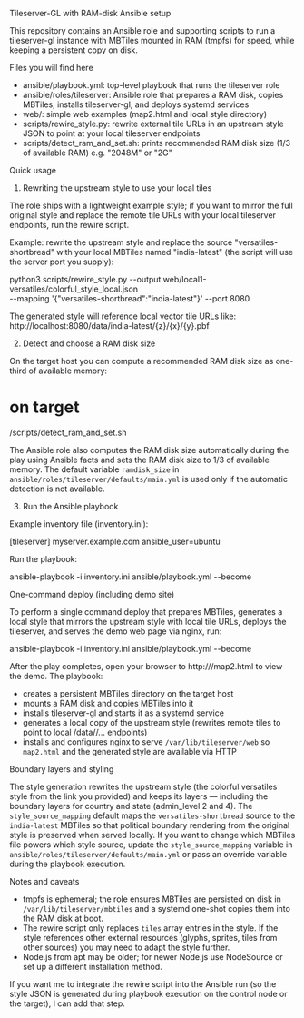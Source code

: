 Tileserver-GL with RAM-disk Ansible setup

This repository contains an Ansible role and supporting scripts to run a tileserver-gl instance
with MBTiles mounted in RAM (tmpfs) for speed, while keeping a persistent copy on disk.

Files you will find here
- ansible/playbook.yml: top-level playbook that runs the tileserver role
- ansible/roles/tileserver: Ansible role that prepares a RAM disk, copies MBTiles, installs tileserver-gl, and deploys systemd services
- web/: simple web examples (map2.html and local style directory)
- scripts/rewire_style.py: rewrite external tile URLs in an upstream style JSON to point at your local tileserver endpoints
- scripts/detect_ram_and_set.sh: prints recommended RAM disk size (1/3 of available RAM) e.g. "2048M" or "2G"

Quick usage

1) Rewriting the upstream style to use your local tiles

The role ships with a lightweight example style; if you want to mirror the full original style and
replace the remote tile URLs with your local tileserver endpoints, run the rewire script.

Example: rewrite the upstream style and replace the source "versatiles-shortbread" with your
local MBTiles named "india-latest" (the script will use the server port you supply):

python3 scripts/rewire_style.py --output web/local1-versatiles/colorful_style_local.json \
  --mapping '{"versatiles-shortbread":"india-latest"}' --port 8080

The generated style will reference local vector tile URLs like:
  http://localhost:8080/data/india-latest/{z}/{x}/{y}.pbf

2) Detect and choose a RAM disk size

On the target host you can compute a recommended RAM disk size as one-third of available memory:

# on target
/scripts/detect_ram_and_set.sh

The Ansible role also computes the RAM disk size automatically during the play using Ansible facts
and sets the RAM disk size to 1/3 of available memory. The default variable `ramdisk_size` in
`ansible/roles/tileserver/defaults/main.yml` is used only if the automatic detection is not available.

3) Run the Ansible playbook

Example inventory file (inventory.ini):

[tileserver]
myserver.example.com ansible_user=ubuntu

Run the playbook:

ansible-playbook -i inventory.ini ansible/playbook.yml --become

One-command deploy (including demo site)

To perform a single command deploy that prepares MBTiles, generates a local style that mirrors the upstream style with local tile URLs, deploys the tileserver, and serves the demo web page via nginx, run:

ansible-playbook -i inventory.ini ansible/playbook.yml --become

After the play completes, open your browser to http://<target-host>/map2.html to view the demo. The playbook:
- creates a persistent MBTiles directory on the target host
- mounts a RAM disk and copies MBTiles into it
- installs tileserver-gl and starts it as a systemd service
- generates a local copy of the upstream style (rewrites remote tiles to point to local /data/<mbtiles>/... endpoints)
- installs and configures nginx to serve `/var/lib/tileserver/web` so `map2.html` and the generated style are available via HTTP

Boundary layers and styling

The style generation rewrites the upstream style (the colorful versatiles style from the link you provided) and keeps its layers — including the boundary layers for country and state (admin_level 2 and 4). The `style_source_mapping` default maps the `versatiles-shortbread` source to the `india-latest` MBTiles so that political boundary rendering from the original style is preserved when served locally. If you want to change which MBTiles file powers which style source, update the `style_source_mapping` variable in `ansible/roles/tileserver/defaults/main.yml` or pass an override variable during the playbook execution.

Notes and caveats
- tmpfs is ephemeral; the role ensures MBTiles are persisted on disk in `/var/lib/tileserver/mbtiles` and a systemd one-shot copies them into the RAM disk at boot.
- The rewire script only replaces `tiles` array entries in the style. If the style references other external resources (glyphs, sprites, tiles from other sources) you may need to adapt the style further.
- Node.js from apt may be older; for newer Node.js use NodeSource or set up a different installation method.

If you want me to integrate the rewire script into the Ansible run (so the style JSON is generated during playbook execution on the control node or the target), I can add that step.
